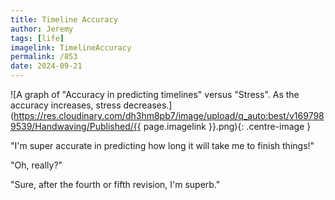 ```yaml
---
title: Timeline Accuracy
author: Jeremy
tags: [life]
imagelink: TimelineAccuracy
permalink: /853
date: 2024-09-21
---
```


![A graph of "Accuracy in predicting timelines" versus "Stress". As the accuracy increases, stress decreases.](https://res.cloudinary.com/dh3hm8pb7/image/upload/q_auto:best/v1697989539/Handwaving/Published/{{ page.imagelink }}.png){: .centre-image }

"I'm super accurate in predicting how long it will take me to finish things!"

"Oh, really?"

"Sure, after the fourth or fifth revision, I'm superb."
